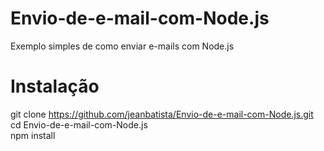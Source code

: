 # Envio-de-e-mail-com-Node.js
Exemplo simples de como enviar e-mails com Node.js

# Instalação

git clone https://github.com/jeanbatista/Envio-de-e-mail-com-Node.js.git <br>
cd Envio-de-e-mail-com-Node.js <br>
npm install


